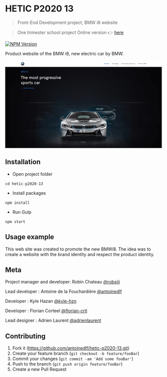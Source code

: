# HETIC P2020 13
> Front-End Development project, BMW i8 website

> One trimester school project
Online version :point_right: [here](http://bmw.netlify.com/)

[![NPM Version][npm-image]][npm-url]

Product website of the BMW i8, new electric car by BMW.

![](header.png)

## Installation

- Open project folder
```shell
cd hetic-p2020-13
```
* Install packages
```shell
npm install
```
* Run Gulp
```shell
npm start
```

## Usage example

This web site was created to promote the new BMWi8.
The idea was to create a website with the brand identity and respect the product identity.


## Meta
Project manager and developer: Robin Chateau
[@robsiii](https://github.com/robsiii)

Lead developer : Antoine de la Fouchardière
[@antoinedlf](https://github.com/antoinedlf)

Developer : Kyle Hazan
[@kyle-hzn](https://github.com/kyle-hzn)

Developer : Florian Corteel
[@florian-crtl](https://github.com/florian-crtl)

Lead designer : Adrien Laurent
[@adrienlaurent](https://www.behance.net/adrienlaur1f2a)


## Contributing

1. Fork it (<https://github.com/antoinedlf/hetic-p2020-13.git>)
2. Create your feature branch (`git checkout -b feature/fooBar`)
3. Commit your changes (`git commit -am 'Add some fooBar'`)
4. Push to the branch (`git push origin feature/fooBar`)
5. Create a new Pull Request

<!-- Markdown link & img dfn's -->
[npm-image]: https://img.shields.io/npm/v/datadog-metrics.svg?style=flat-square
[npm-url]: https://npmjs.org/package/datadog-metrics
[npm-downloads]: https://img.shields.io/npm/dm/datadog-metrics.svg?style=flat-square
[travis-image]: https://img.shields.io/travis/dbader/node-datadog-metrics/master.svg?style=flat-square
[travis-url]: https://travis-ci.org/dbader/node-datadog-metrics
[wiki]: https://github.com/yourname/yourproject/wiki
